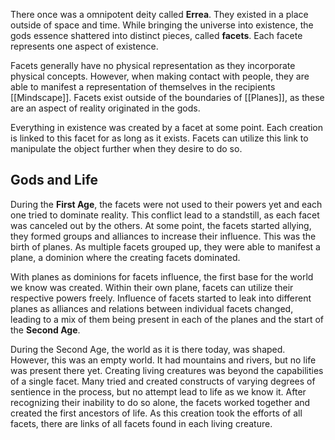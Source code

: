 There once was a omnipotent deity called **Errea**. They existed in a place outside of space and time. While bringing the universe into existence, the gods essence shattered into distinct pieces, called **facets**.  Each facete represents one aspect of existence.

Facets generally have no physical representation as they incorporate physical concepts. However, when making contact with people, they are able to manifest a representation of themselves in the recipients [[Mindscape]]. Facets exist outside of the boundaries of [[Planes]], as these are an aspect of reality originated in the gods.

Everything in existence was created by a facet at some point. Each creation is linked to this facet for as long as it exists. Facets can utilize this link to manipulate the object further when they desire to do so. 
## Gods and Life
During the **First Age**, the facets were not used to their powers yet and each one tried to dominate reality. This conflict lead to a standstill, as each facet was canceled out by the others. At some point, the facets started allying, they formed groups and alliances to increase their influence. This was the birth of planes. As multiple facets grouped up, they were able to manifest a plane, a dominion where the creating facets dominated.

With planes as dominions for facets influence, the first base for the world we know was created. Within their own plane, facets can utilize their respective powers freely. Influence of facets started to leak into different planes as alliances and relations between individual facets changed, leading to a mix of them being present in each of the planes and the start of the **Second Age**. 

During the Second Age, the world as it is there today, was shaped. However, this was an empty world. It had mountains and rivers, but no life was present there yet. Creating living creatures was beyond the capabilities of a single facet. Many tried and created constructs of varying degrees of sentience in the process, but no attempt lead to life as we know it. After recognizing their inability to do so alone, the facets worked together and created the first ancestors of life. As this creation took the efforts of all facets, there are links of all facets found in each living creature.
